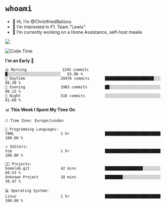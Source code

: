 # `whoami`

- 👋 Hi, I’m @ChristfriedBalizou
- 👀 I’m interested in F1. Team "Lewis"
- 🌱 I’m currently working on a Home Assistance, self-host mealie
<!--
- 💞️ I’m looking to collaborate on
- 📫 How to reach me /dev/stdin
-->


![](https://github-readme-stats.vercel.app/api?username=Christfriedbalizou&show_icons=true&hide_title=true&theme=solarized-dark&count_private=true&hide=stars)
<!-- 
  ![](https://github-readme-stats.vercel.app/api/top-langs/?username=Christfriedbalizou&show_icons=true&hide_title=true&theme=solarized-dark&layout=compact&show_icons=true&count_private=false)
-->


<!--START_SECTION:waka-->
![Code Time](http://img.shields.io/badge/Code%20Time-13%20hrs%203%20mins-blue)

**I'm an Early 🐤** 

```text
🌞 Morning                1245 commits        █░░░░░░░░░░░░░░░░░░░░░░░░   03.86 % 
🌆 Daytime                28476 commits       ██████████████████████░░░   88.38 % 
🌃 Evening                1983 commits        ██░░░░░░░░░░░░░░░░░░░░░░░   06.15 % 
🌙 Night                  516 commits         ░░░░░░░░░░░░░░░░░░░░░░░░░   01.60 % 
```


📊 **This Week I Spent My Time On** 

```text
🕑︎ Time Zone: Europe/London

💬 Programming Languages: 
YAML                     1 hr                █████████████████████████   100.00 % 

🔥 Editors: 
Vim                      1 hr                █████████████████████████   100.00 % 

🐱‍💻 Projects: 
homelab.git              42 mins             █████████████████░░░░░░░░   69.53 % 
Unknown Project          18 mins             ████████░░░░░░░░░░░░░░░░░   30.47 % 

💻 Operating System: 
Linux                    1 hr                █████████████████████████   100.00 % 
```


<!--END_SECTION:waka-->


<!---
ChristfriedBalizou/ChristfriedBalizou is a ✨ special ✨ repository because its `README.md` (this file) appears on your GitHub profile.
You can click the Preview link to take a look at your changes.
--->
